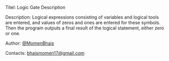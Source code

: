 Titel: Logic Gate Description

Description: Logical expressions consisting of variables and logical tools are entered, and values ​​of zeros and ones are entered for these symbols. Then the program outputs a final result of the logical statement, either zero or one.

Author: [@MomenBhais](https://www.github.com/MomenBhais)

Contacts: bhaismomen17@gmail.com

